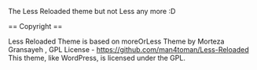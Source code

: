 
The Less Reloaded theme but not Less any more :D


== Copyright ==

Less Reloaded Theme is based on moreOrLess Theme by Morteza Gransayeh , GPL License - https://github.com/man4toman/Less-Reloaded
This theme, like WordPress, is licensed under the GPL.
